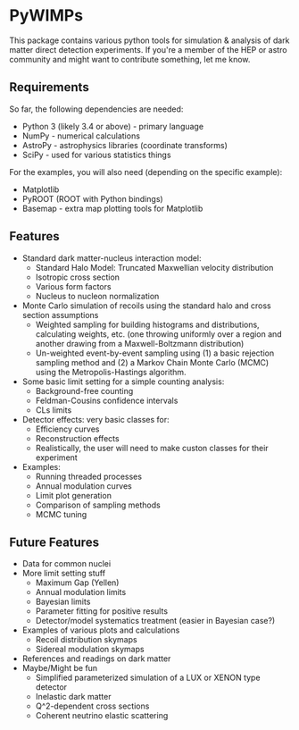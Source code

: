 # PyWIMPs

This package contains various python tools for simulation &amp; analysis
of dark matter direct detection experiments. If you're a member of the 
HEP or astro community and might want to contribute something, let me know.

## Requirements

So far, the following dependencies are needed:

 * Python 3 (likely 3.4 or above) - primary language
 * NumPy - numerical calculations
 * AstroPy - astrophysics libraries (coordinate transforms)
 * SciPy - used for various statistics things

For the examples, you will also need (depending on the specific example):
 * Matplotlib
 * PyROOT (ROOT with Python bindings)
 * Basemap - extra map plotting tools for Matplotlib

## Features

 * Standard dark matter-nucleus interaction model:
   * Standard Halo Model: Truncated Maxwellian velocity distribution
   * Isotropic cross section
   * Various form factors
   * Nucleus to nucleon normalization
 * Monte Carlo simulation of recoils using the standard halo and cross section assumptions
   * Weighted sampling for building histograms and distributions, calculating weights, etc. (one throwing uniformly over a region and another drawing from a Maxwell-Boltzmann distribution)
   * Un-weighted event-by-event sampling using (1) a basic rejection sampling method and (2) a Markov Chain Monte Carlo (MCMC) using the Metropolis-Hastings algorithm.
 * Some basic limit setting for a simple counting analysis:
   * Background-free counting
   * Feldman-Cousins confidence intervals
   * CLs limits
 * Detector effects: very basic classes for:
   * Efficiency curves
   * Reconstruction effects
   * Realistically, the user will need to make custon classes for their experiment
 * Examples:
   * Running threaded processes
   * Annual modulation curves
   * Limit plot generation 
   * Comparison of sampling methods
   * MCMC tuning

## Future Features
 * Data for common nuclei
 * More limit setting stuff
   * Maximum Gap (Yellen)
   * Annual modulation limits
   * Bayesian limits
   * Parameter fitting for positive results
   * Detector/model systematics treatment (easier in Bayesian case?)
 * Examples of various plots and calculations
   * Recoil distribution skymaps
   * Sidereal modulation skymaps
 * References and readings on dark matter
 * Maybe/Might be fun
   * Simplified parameterized simulation of a LUX or XENON type detector
   * Inelastic dark matter
   * Q^2-dependent cross sections
   * Coherent neutrino elastic scattering
